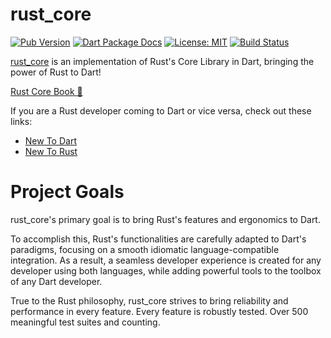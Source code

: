# rust_core

[![Pub Version](https://img.shields.io/pub/v/rust_core.svg)](https://pub.dev/packages/rust_core)
[![Dart Package Docs](https://img.shields.io/badge/documentation-pub.dev-blue.svg)](https://pub.dev/documentation/rust_core/latest/)
[![License: MIT](https://img.shields.io/badge/license-MIT-purple.svg)](https://opensource.org/licenses/MIT)
[![Build Status](https://github.com/mcmah309/rust_core/actions/workflows/dart.yml/badge.svg)](https://github.com/mcmah309/rust_core/actions)

[rust_core](https://github.com/mcmah309/rust_core) is an implementation of Rust's Core Library in Dart, bringing the power of Rust to Dart!

[Rust Core Book 📖](mcmah309.github.io/rust_core)

If you are a Rust developer coming to Dart or vice versa, check out these links:
- [New To Dart](./new_to_dart.md)
- [New To Rust](./new_to_rust.md)


# Project Goals

rust_core's primary goal is to bring Rust's features and ergonomics to Dart.

To accomplish this, Rust's functionalities are carefully adapted to Dart's paradigms, focusing on a smooth idiomatic language-compatible integration. As a result, a seamless developer experience is created for any developer using both languages, while adding powerful tools to the toolbox of any Dart developer.

True to the Rust philosophy, rust_core strives to bring reliability and performance in every feature. Every feature is robustly tested. Over 500 meaningful test suites and counting.